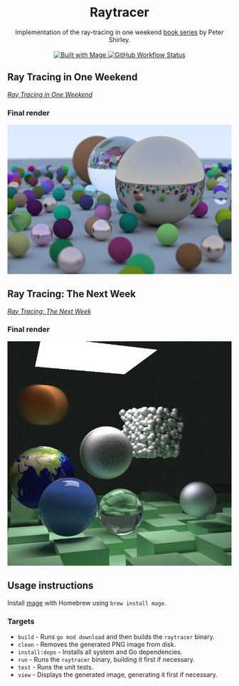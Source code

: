 <h1 align="center"> Raytracer </h1>

<p align="center">
Implementation of the ray-tracing in one weekend <a href="https://raytracing.github.io/">book series</a> by Peter Shirley.
<br/>
<br/>
<a href="https://magefile.org">
<img alt="Built with Mage" src="https://img.shields.io/static/v1?label=BUILT%20WITH&message=MAGE&colorA=363a4f&colorB=cba6f7&style=for-the-badge">
</a>
<a href="https://img.shields.io/github/actions/workflow/status/lucasmelin/raytracer/test.yml?colorA=363a4f&colorB=a6da95&label=TESTS&style=for-the-badge">
<img alt="GitHub Workflow Status" src="https://img.shields.io/github/actions/workflow/status/lucasmelin/raytracer/test.yml?colorA=363a4f&colorB=a6da95&label=TESTS&style=for-the-badge">
</a>
</p>

## Ray Tracing in One Weekend

[_Ray Tracing in One Weekend_](https://raytracing.github.io/books/RayTracingInOneWeekend.html)

### Final render

![Final render](./outputs/final/oneweekend.png)

## Ray Tracing: The Next Week

[_Ray Tracing: The Next Week_](https://raytracing.github.io/books/RayTracingTheNextWeek.html)

### Final render

![Final render](./outputs/final/thenextweek.png)

## Usage instructions

Install [mage](https://magefile.org/) with Homebrew using `brew install mage`.

### Targets

- `build` - Runs `go mod download` and then builds the `raytracer` binary.
- `clean` - Removes the generated PNG image from disk.
- `install:deps` - Installs all system and Go dependencies.
- `run` - Runs the `raytracer` binary, building it first if necessary.
- `test` - Runs the unit tests.
- `view` - Displays the generated image, generating it first if necessary.
